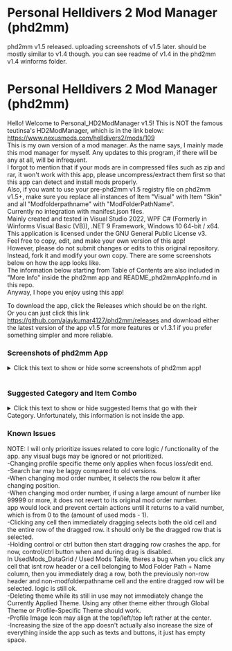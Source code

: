 # Personal Helldivers 2 Mod Manager (phd2mm)

phd2mm v1.5 released. uploading screenshots of v1.5 later. should be mostly similar to v1.4 though. you can see readme of v1.4 in the phd2mm v1.4 winforms folder.


  # Personal Helldivers 2 Mod Manager (phd2mm)
Hello! Welcome to Personal_HD2ModManager v1.5!
This is NOT the famous teutinsa's HD2ModManager, which is in the link below: <br>
https://www.nexusmods.com/helldivers2/mods/109
<br>
This is my own version of a mod manager.
As the name says, I mainly made this mod manager for myself.
Any updates to this program, if there will be any at all, will be infrequent. <br>
I forgot to mention that if your mods are in compressed files such as zip and rar, it won't work with this app,
please uncompress/extract them first so that this app can detect and install mods properly. <br>
Also, if you want to use your pre-phd2mm v1.5 registry file on phd2mm v1.5+, make sure you replace all instances of Item "Visual" with Item "Skin" and all "Modfolderpathname" with "ModFolderPathName". <br>
Currently no integration with manifest.json files. <br>
Mainly created and tested in Visual Studio 2022,
WPF C# (Formerly in Winforms Visual Basic (VB)), .NET 9 Framework, Windows 10 64-bit / x64. <br>
This application is licensed under the GNU General Public License v3. <br>
Feel free to copy, edit, and make your own version of this app! <br>
However, please do not submit changes or edits to this original repository. Instead, fork it and modify your own copy.
There are some screenshots below on how the app looks like. <br>
The information below starting from Table of Contents are also included in "More Info" inside the phd2mm app and README_phd2mmAppInfo.md in this repo. <br>
Anyway, I hope you enjoy using this app! <br>

To download the app, click the Releases which should be on the right. <br>
Or you can just click this link https://github.com/ajaykumar4127/phd2mm/releases and download either the latest version of the app v1.5 for more features
or v1.3.1 if you prefer something simpler and more reliable.



### Screenshots of phd2mm App
<details>
<summary> Click this text to show or hide some screenshots of phd2mm app!</summary>
  <details>
   <summary> phd2mm v1.5 </summary>

  phd2mm Loading Splash Screen <br>
  ![phd2mm1_loadingsplashscreen](https://github.com/user-attachments/assets/3eb2be27-8584-4bd3-abe7-3787f102994b) <br>
  Main Page of phd2mm <br>
  ![phd2mm2_mainpage](https://github.com/user-attachments/assets/16d3c547-bc52-4b04-875e-f0d86767bd9a) <br>
  Creating Profile <br>
  ![phd2mm3_creatingprofile](https://github.com/user-attachments/assets/9b2cf5a3-bd2b-47a1-9272-6760d6469eec) <br>
  Saving Profile <br>
  ![phd2mm8_savingprofile (1)](https://github.com/user-attachments/assets/b0ff7f32-f6ac-4de5-99c5-da51158023d4) <br>
  ![phd2mm8_savingprofile (2)](https://github.com/user-attachments/assets/4c6249fd-cab6-4176-bc84-035db0a115ed) <br>
  ![phd2mm8_savingprofile (3)](https://github.com/user-attachments/assets/6830547a-779b-4b90-b0ff-d859f0e7280b) <br>
  Duplicating Profile <br>
  ![phd2mm9_duplicatingprofile (1)](https://github.com/user-attachments/assets/24174f61-cbbe-47c8-8825-76d6ab847f59) <br>
  ![phd2mm9_duplicatingprofile (2)](https://github.com/user-attachments/assets/39838ac7-aaa7-41d0-8b54-194d65161054) <br>
  ![phd2mm9_duplicatingprofile (3)](https://github.com/user-attachments/assets/70a4007f-20df-4a9c-9ae9-cf413496c030) <br>
  Deleting Profile <br>
  ![phd2mm10_deletingprofile (1)](https://github.com/user-attachments/assets/9ad9dbfc-3b97-4448-b08d-f4799595134b) <br>
  ![phd2mm10_deletingprofile (2)](https://github.com/user-attachments/assets/79bb531c-40e5-46b7-907e-29cc8ef1b037) <br>
  All the Columns <br>
  ![phd2mm4_allthecolumns (1)](https://github.com/user-attachments/assets/3b3d6308-b286-4d57-bf45-e8cd8e6c2e9c) <br>
  ![phd2mm4_allthecolumns (2)](https://github.com/user-attachments/assets/0a3faa5d-ed68-4f35-bb23-7796d06bd43e) <br>
  Hiding the Columns <br>
  ![phd2mm5_hidingthecolumns (1)](https://github.com/user-attachments/assets/083e3182-4a7a-45f9-b0e2-eeecf42ea9a1) <br>
  ![phd2mm5_hidingthecolumns (2)](https://github.com/user-attachments/assets/91830d1f-626d-4dbf-bac6-347228519db8) <br>
  Selecting Item <br>
  ![phd2mm6_selectingitem](https://github.com/user-attachments/assets/bde509f7-436d-4bfd-8650-ef286eb4ece9) <br>
  Selecting Category <br>
  ![phd2mm7_selectingcategory](https://github.com/user-attachments/assets/479ba7be-e1e4-4388-b2bf-a1f932b9559d) <br>
  Theme Manager Tab <br>
  ![phd2mm11_thememanager](https://github.com/user-attachments/assets/807294fe-0fa1-43c0-b16d-c60265e211c5) <br>
  ![phd2mm11_thememanager (2)](https://github.com/user-attachments/assets/9f945228-45e3-44b6-bcde-f717f78a6cc7) <br>
  ![phd2mm11_thememanager (3)](https://github.com/user-attachments/assets/ce0459d6-8fe5-49b7-aef1-3afe948bebbf) <br>
  ![phd2mm11_thememanager (4)](https://github.com/user-attachments/assets/ba58a994-459e-4a95-9983-3d0f564073b7) <br>


  Main Page - Default Light Mode Theme (phd2mm_light) <br>
  ![phd2mm14_themelight1](https://github.com/user-attachments/assets/9b149aae-77c0-4945-a517-1402592e935a) <br>
  Main Page - Default Dark Mode Theme (phd2mm_dark) <br>
  ![phd2mm14_theme1light](https://github.com/user-attachments/assets/ab55c79f-8b33-4299-af92-6c2d551fcc9c) <br>
  Settings Tab
  ![phd2mm12_settings](https://github.com/user-attachments/assets/8c366a8d-4b0c-457d-8254-e9f33b905bad) <br>
  More Info Tab
  ![phd2mm13_moreinfo](https://github.com/user-attachments/assets/69884499-5551-4d75-810f-bb73e656c2e1) <br>
  
  </details>
 
 <details>
  <summary> phd2mm v1.3.1 (Some images show v1.3, but it's similar to v1.3.1. Only big difference is Category column options is now limited to the Item column value.) </summary>
   
   Main Page of phd2mm <br>
   ![image](https://github.com/user-attachments/assets/159ce652-61d0-4f7e-9828-8e7b3d544909) <br>
   Creating Profile <br>
   ![image](https://github.com/user-attachments/assets/25df7729-2436-46e6-8023-084ea23a25dd) <br>
   Selecting Item <br>
   ![image](https://github.com/user-attachments/assets/b2e51ceb-859e-44c9-a225-46c1893fd09a) <br>
   Selecting Category <br>
   ![image](https://github.com/user-attachments/assets/a7689a06-3ba2-4378-ac8c-307481e68764) <br>
   Installing Mods <br>
   ![image](https://github.com/user-attachments/assets/0f4e23bd-ccc4-44ad-a3a3-1397b6ecdb80) <br>
   Toggling Dark Mode <br>
   ![image](https://github.com/user-attachments/assets/069396e8-acd9-415e-8e37-94bbc9f50c1d) <br>
   Searching for mod with either name, category, item, or description with "las" <br>
   ![image](https://github.com/user-attachments/assets/23e3e340-33a2-470d-9ec3-29ad24e41255) <br>
   Mod Randomization Options (doesn't take mod conflict into account) <br>
   ![image](https://github.com/user-attachments/assets/62521a36-d66b-4ac1-b361-0ae3e920d22f) <br>
  </details>
</details>

<br>

### Suggested Category and Item Combo

<details>
<summary> Click this text to show or hide suggested Items that go with their Category. Unfortunately, this information is not inside the app. </summary>
 You can also click some of the Category texts below to show or hide them, if they have arrows in their left.
 
  
   Armor Brawny Body, Armor Lean Body, Armor Both Bodies, and Helmet <br>
   -Every Helldiver Armor and Helmet. Also "Other" if you aren't sure or its missing in the app. <br>
   -If the mod replaces both armor and helmet but are combined in the same files instead of being separate, then just
   put it in the Armor Brawny Body, Armor Lean Body, or Armor Both Bodies category depending on what armor
   body the mod replaces. <br>
   -Also, it has to be its full name, for example, "DP-40 Hero of the Federation" and not just "Hero of the Federation". <br>
   -For B-01 Tactical, its as follows: <br>
   -B-01 Tactical v1 <br>
   -B-01 Tactical v2 <br>
   -B-01 Tactical v3 <br>
   -B-01 Tactical v4 <br>

  <details>
   <summary> Audio</summary>
   Automaton Chant <br>
   Automaton Music <br>
   Death - Team <br>
   Death - Yours <br>
   Democracy Officer <br>
   Democracy Space Station <br>
   Descent <br>
   Eagle-1 <br>
   Experimental Infusion <br>
   Extraction <br>
   Flag Raise <br>
   Hellbomb <br>
   Helldiver Voice 1 <br>
   Helldiver Voice 2 <br>
   Helldiver Voice 3 <br>
   Helldiver Voice 4 <br>
   ICBM <br>
   Illuminate Music <br>
   Mission Control <br>
   Music Pack <br>
   Other <br>
   Pelican-1 <br>
   Stratagem Input <br>
   Ship <br>
   Ship Map Music <br>
   Ship Music <br>
   Ship PA System <br>
   Stim <br>
   Terminal <br>
   Terminid Music <br>
  </details>

  <details>
   <summary> Automaton Audio and Automaton Skin</summary>
   In short, all Automaton units only. Stuff like Automaton Music and Automaton Chants are in Audio category.<br>
   Annihilator Tank <br>  
   Assault Raider <br>  
   Barrager Tank <br>  
   Berserker <br>  
   Brawler <br>  
   Cannon Turret <br>  
   Commissar <br>  
   Conflagration Devastator <br>  
   Devastator <br>  
   Dropship <br>  
   Factory Strider <br>  
   Gunship <br>  
   Heavy Devastator <br>  
   Hulk <br>  
   Hulk Bruiser <br>  
   Hulk Firebomber <br>  
   Hulk Obliterator <br>  
   Hulk Scorcher <br>  
   Incendiary MG Devastator <br>  
   Incendiary Rocket Devastator <br>  
   Marauder <br>  
   MG Raider <br>  
   Other <br>
   Pyro Trooper <br>  
   Reinforced Scout Strider <br>  
   Rocket Devastator <br>  
   Rocket Raider <br>  
   Scout Strider <br>  
   Shredder Tank <br>  
   Trooper <br>   
  </details>

  Cape <br>
  -Every Helldiver Cape. Also "Other" if you aren't sure or its missing in the app.
  
  <details>
   <summary> Illuminate Audio and Illuminate Skin</summary>
   In short, all Illuminate units only. Stuff like Illuminate Music are in Audio category. <br>
   Elevated Overseer <br>
   Harvester <br>
   Other <br>
   Overseer <br>
   Voteless <br>
   Warp Ship <br>
   Watcher <br>
  </details>
  
   Other <br>
   -Other <br>
  
   Player Card <br>
   -Every Player Card. Also "Other" if you aren't sure or its missing in the app.
   
   Stratagem Audio and Stratagem Skin <br>
   -Every Stratagem, including Stratagem Weapons and Backpacks such as MG-43 Machine Gun, FAF-14 Spear, and SH-32 Shield Generator Pack. <br>
    Also "Other" if you aren't sure or its missing in the app. <br>
   -Also, it has to be its full name, for example, "LAS-99 Quasar Cannon" and not just "Quasar" or "Quasar Cannon". <br>
   
  <details>
   <summary> Terminid Audio and Terminid Skin</summary>
   In short, all Terminid units only. Stuff like Terminid Music are in Audio category.<br>
   Alpha Commander <br>
   Alpha Warrior <br>
   Bile Spewer <br>
   Bile Spitter <br>
   Bile Titan <br>
   Bile Warrior <br>
   Brood Commander <br>
   Charger Behemoth <br>
   Charger <br>
   Hive Guard <br>
   Hunter <br>
   Impaler <br>
   Nursing Spewer <br>
   Other <br>
   Predator Hunter <br>
   Predator Stalker <br>
   Pouncer <br>
   Scavenger <br>
   Shrieker <br>
   Spore Burst Hunter <br>
   Spore Burst Scavenger <br>
   Spore Burst Warrior <br>
   Spore Charger <br>
   Stalker <br>
   Warrior <br>
  </details>
  
  <details>
   <summary> Skin</summary>
   Democracy Officer <br>
   Democracy Space Station <br>
   Eagle-1 <br>
   Icons <br>
   Loading Screen <br>
   Other <br>
   Pelican-1 <br>
   Ship <br>
   Ship Interior <br>
   Title <br>
  </details>
  
  Weapon Audio and Weapon Skin <br>
   -Every non-Stratagem Weapon, including Grenades. Also "Other" if you aren't sure or its missing in the app.
</details>

  ### Known Issues

NOTE: I will only prioritize issues related to core logic / functionality of the app. any visual bugs may be ignored or not prioritized. <br>
-Changing profile specific theme only applies when focus loss/edit end. <br>
-Search bar may be laggy compared to old versions. <br>
-When changing mod order number, it selects the row below it after changing position. <br>
-When changing mod order number, if using a large amount of number like 99999 or more, it does not revert to its original mod order number. <br>
app would lock and prevent certain actions until it returns to a valid number, which is from 0 to the (amount of used mods - 1). <br>
-Clicking any cell then immediately dragging selects both the old cell and the entire row of the dragged row. it should only be the dragged row that is selected. <br>
-Holding control or ctrl button then start dragging row crashes the app. for now, control/ctrl button when and during drag is disabled. <br>
In UsedMods_DataGrid / Used Mods Table, theres a bug when you click any cell that isnt row header or a cell belonging to Mod Folder Path + Name column,
then you immediately drag a row, both the previously non-row header and non-modfolderpathname cell and the entire dragged row will be selected. logic is still ok. <br>
-Deleting theme while its still in use may not immediately change the Currently Applied Theme. Using any other theme either through Global Theme or Profile-Specific Theme should work. <br>
-Profile Image Icon may align at the top/left/top left rather at the center. <br>
-Increasing the size of the app doesn't actually also increase the size of everything inside the app such as texts and buttons, it just has empty space. <br>
